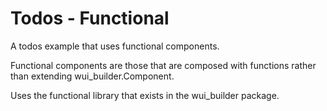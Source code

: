 # Todos - Functional

A todos example that uses functional components.

Functional components are those that are composed with functions rather than extending wui_builder.Component.

Uses the functional library that exists in the wui_builder package.